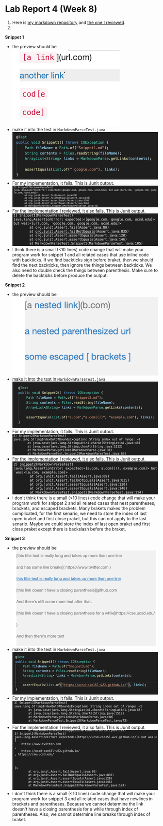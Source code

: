 # Lab Report 4 (Week 8)

1. Here is [my markdown repository](https://github.com/MelodyyyYin/markdown-parse) and [the one I reviewed](https://github.com/ericwpei/markdown-parse).
2. 
**Snippet 1**
* the preview should be ![Image](2.1.png)
* make it into the test in `MarkdownParseTest.java`
![Image](3.1.png)
* For my implementation, it fails. This is Junit output.
![Image](4.1.png)
* For the implementation I reviewed, it also fails. This is Junit output.
![Image](5.1.png)
* I think there is a small (<10 lines) code change that will make your program work for snippet 1 and all related cases that use inline code with backticks. If we find backticks sign before braket, then we should find the next backticks, then ignore the things between backticks. We also need to double check the things between parenthesis. Make sure to delete the backticks before produce the output. 



**Snippet 2**
* the preview should be ![Image](2.2.png)
* make it into the test in `MarkdownParseTest.java`
![Image](3.2.png)
* For my implementation, it fails. This is Junit output.
![Image](4.2.png)
* For the implementation I reviewed, it also fails. This is Junit output.
![Image](5.2.png)
* I don't think there is a small (<10 lines) code change that will make your program work for snippet 2 and all related cases that nest parentheses, brackets, and escaped brackets. Many brakets makes the problem complicated, for the first senario, we need to store the index of last open braket and first close praket, but this can not apply to the last senario. Maybe we could store the index of last open braket and first close praket except there is backslash before the braket.

**Snippet 3**
* the preview should be ![Image](2.3.png)
* make it into the test in `MarkdownParseTest.java`
![Image](3.3.png)
* For my implementation, it fails. This is Junit output.
![Image](4.3.png)
* For the implementation I reviewed, it also fails. This is Junit output.
![Image](5.3.png)
* I don't think there is a small (<10 lines) code change that will make your program work for snippet 3 and all related cases that have newlines in brackets and parentheses. Because we cannot determine the link doesn't have a closing parenthesis for a while through index of parentheses. Also, we cannot determine line breaks through index of braket.


